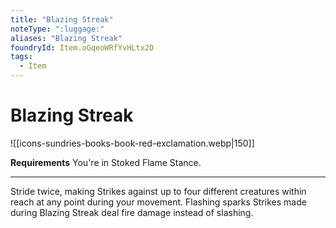 ```yaml
---
title: "Blazing Streak"
noteType: ":luggage:"
aliases: "Blazing Streak"
foundryId: Item.oGqeoWRfYvHLtx2D
tags:
  - Item
---
```


# Blazing Streak
![[icons-sundries-books-book-red-exclamation.webp|150]]

**Requirements** You're in Stoked Flame Stance.

* * *

Stride twice, making Strikes against up to four different creatures within reach at any point during your movement. Flashing sparks Strikes made during Blazing Streak deal fire damage instead of slashing.
